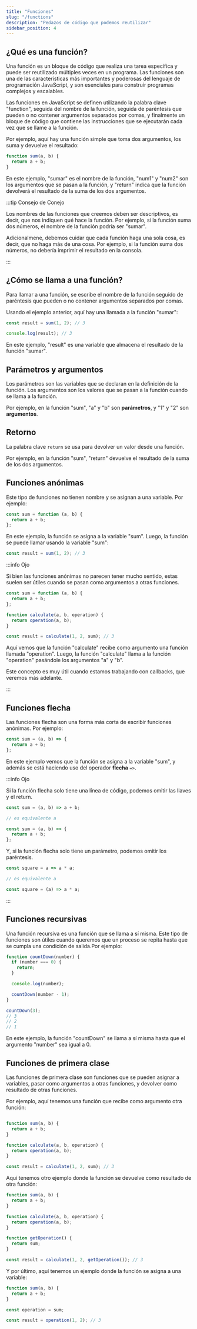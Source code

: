 ```yaml
---
title: "Funciones"
slug: "/functions"
description: "Pedazos de código que podemos reutilizar"
sidebar_position: 4
---
```


## ¿Qué es una función?

Una función es un bloque de código que realiza una tarea específica y puede ser reutilizado múltiples veces en un programa. Las funciones son una de las características más importantes y poderosas del lenguaje de programación JavaScript, y son esenciales para construir programas complejos y escalables.

Las funciones en JavaScript se definen utilizando la palabra clave "function", seguida del nombre de la función, seguida de paréntesis que pueden o no contener argumentos separados por comas, y finalmente un bloque de código que contiene las instrucciones que se ejecutarán cada vez que se llame a la función.

Por ejemplo, aquí hay una función simple que toma dos argumentos, los suma y devuelve el resultado:

```js
function sum(a, b) {
  return a + b;
}
```

En este ejemplo, "sumar" es el nombre de la función, "num1" y "num2" son los argumentos que se pasan a la función, y "return" indica que la función devolverá el resultado de la suma de los dos argumentos.

:::tip Consejo de Conejo

Los nombres de las funciones que creemos deben ser descriptivos, es decir, que nos indiquen qué hace la función. Por ejemplo, si la función suma dos números, el nombre de la función podría ser "sumar".

Adicionalmene, debemos cuidar que cada función haga una sola cosa, es decir, que no haga más de una cosa. Por ejemplo, si la función suma dos números, no debería imprimir el resultado en la consola.

:::

## ¿Cómo se llama a una función?

Para llamar a una función, se escribe el nombre de la función seguido de paréntesis que pueden o no contener argumentos separados por comas.

Usando el ejemplo anterior, aquí hay una llamada a la función "sumar":

```js
const result = sum(1, 2); // 3

console.log(result); // 3
```

En este ejemplo, "result" es una variable que almacena el resultado de la función "sumar".

## Parámetros y argumentos

Los parámetros son las variables que se declaran en la definición de la función. Los argumentos son los valores que se pasan a la función cuando se llama a la función.

Por ejemplo, en la función "sum", "a" y "b" son **parámetros**, y "1" y "2" son **argumentos**.

## Retorno

La palabra clave `return` se usa para devolver un valor desde una función.

Por ejemplo, en la función "sum", "return" devuelve el resultado de la suma de los dos argumentos.

## Funciones anónimas

Este tipo de funciones no tienen nombre y se asignan a una variable. Por ejemplo:

```js
const sum = function (a, b) {
  return a + b;
};
```

En este ejemplo, la función se asigna a la variable "sum". Luego, la función se puede llamar usando la variable "sum":

```js
const result = sum(1, 2); // 3
```

:::info Ojo

Si bien las funciones anónimas no parecen tener mucho sentido, estas suelen ser útiles cuando se pasan como argumentos a otras funciones.

```js
const sum = function (a, b) {
  return a + b;
};

function calculate(a, b, operation) {
  return operation(a, b);
}

const result = calculate(1, 2, sum); // 3
```

Aquí vemos que la función "calculate" recibe como argumento una función llamada "operation". Luego, la función "calculate" llama a la función "operation" pasándole los argumentos "a" y "b".

Este concepto es muy útil cuando estamos trabajando con callbacks, que veremos más adelante.

:::


## Funciones flecha

Las funciones flecha son una forma más corta de escribir funciones anónimas. Por ejemplo:

```js
const sum = (a, b) => {
  return a + b;
};
```

En este ejemplo vemos que la función se asigna a la variable "sum", y además se está haciendo uso del operador **flecha** `=>`.

:::info Ojo

Si la función flecha solo tiene una línea de código, podemos omitir las llaves y el return.

```js
const sum = (a, b) => a + b;

// es equivalente a

const sum = (a, b) => {
  return a + b;
};
```

Y, si la función flecha solo tiene un parámetro, podemos omitir los paréntesis.

```js
const square = a => a * a;

// es equivalente a

const square = (a) => a * a;
```

:::

## Funciones recursivas

Una función recursiva es una función que se llama a sí misma. Este tipo de funciones son útiles cuando queremos que un proceso se repita hasta que se cumpla una condición de salida.Por ejemplo:

```js
function countDown(number) {
  if (number === 0) {
    return;
  }

  console.log(number);

  countDown(number - 1);
}

countDown(3);
// 3
// 2
// 1
```

En este ejemplo, la función "countDown" se llama a sí misma hasta que el argumento "number" sea igual a 0.

## Funciones de primera clase

Las funciones de primera clase son funciones que se pueden asignar a variables, pasar como argumentos a otras funciones, y devolver como resultado de otras funciones.

Por ejemplo, aquí tenemos una función que recibe como argumento otra función:

```js

function sum(a, b) {
  return a + b;
}

function calculate(a, b, operation) {
  return operation(a, b);
}

const result = calculate(1, 2, sum); // 3
```

Aquí tenemos otro ejemplo donde la función se devuelve como resultado de otra función:

```js
function sum(a, b) {
  return a + b;
}

function calculate(a, b, operation) {
  return operation(a, b);
}

function getOperation() {
  return sum;
}

const result = calculate(1, 2, getOperation()); // 3
```

Y por último, aquí tenemos un ejemplo donde la función se asigna a una variable:

```js
function sum(a, b) {
  return a + b;
}

const operation = sum;

const result = operation(1, 2); // 3
```
